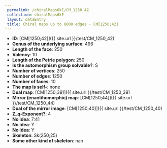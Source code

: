 ```yaml
--- 
 permalink: /chiralMaps6kE/CM_1250_42 
 collection: chiralMaps6kE
 layout: dataEntry
 title: Chiral maps up to 6000 edges - CM[1250;42]
---
```


- **ID**: [CM[1250;42]]({{ site.url }}/test/CM_1250_42)
- **Genus of the underlying surface**: 496
- **Length of the face**: 250
- **Valency**: 10
- **Length of the Petrie polygon**: 250
- **Is the automorphism group solvable?**: S
- **Number of vertices**: 250
- **Number of edges**: 1250
- **Number of faces**: 10
- **The map is self-**: none
- **Dual map**: [CM[1250;39]]({{ site.url }}/test/CM_1250_39)
- **Mirror (enantihomorphic) map**: [CM[1250;44]]({{ site.url }}/test/CM_1250_44)
- **Dual of the mirror image**: [CM[1250;40]]({{ site.url }}/test/CM_1250_40)
- **Z_q-Exponent?**: 4
- **No idea**:  7:41
- **No idea**: Y
- **No idea**: Y
- **Skeleton**: Sk(250;25)
- **Some other kind of skeleton**: nan
